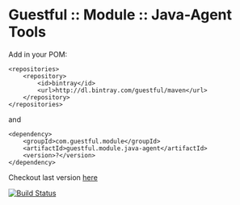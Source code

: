 Guestful :: Module :: Java-Agent Tools
======================================

Add in your POM:

```
<repositories>
    <repository>
        <id>bintray</id>
        <url>http://dl.bintray.com/guestful/maven</url>
    </repository>
</repositories>
```

and

```
<dependency>
    <groupId>com.guestful.module</groupId>
    <artifactId>guestful.module.java-agent</artifactId>
    <version>?</version>
</dependency>
```

Checkout last version [here](https://bintray.com/guestful/maven/guestful.module.java-agent/view)

[![Build Status](https://drone.io/github.com/guestful/module.java-agent/status.png)](https://drone.io/github.com/guestful/module.java-agent/latest)

